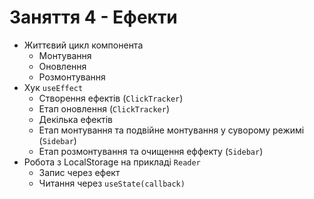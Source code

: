 # Заняття 4 - Ефекти

- Життєвий цикл компонента
  - Монтування
  - Оновлення
  - Розмонтування
- Хук `useEffect`
  - Створення ефектів (`ClickTracker`)
  - Етап оновлення (`ClickTracker`)
  - Декілька ефектів
  - Етап монтування та подвійне монтування у суворому режимі (`Sidebar`)
  - Етап розмонтування та очищення еффекту (`Sidebar`)
- Робота з LocalStorage на прикладі `Reader`
  - Запис через ефект
  - Читання через `useState(callback)`
